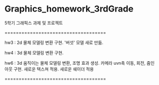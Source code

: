 # Graphics_homework_3rdGrade
5학기 그래픽스 과제 및 프로젝트

====================================

hw3 : 2d 물체 모델링 변환 구현. '버섯' 모델 새로 만듦. 

hw4 : 3d 물체 모델링 변환 구현. 

hw6 : 3d 움직이는 물체 모델링 변환, 조명 효과 생성. 카메라 uvn축 이동, 회전, 줌인아웃 구현. 새로운 텍스쳐 적용. 새로운 쉐이더 적용


====================================
